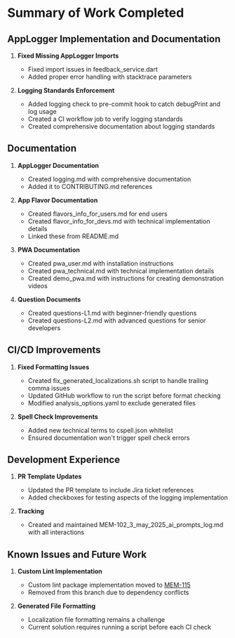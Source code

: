 # Summary of Work Completed

## AppLogger Implementation and Documentation

1. **Fixed Missing AppLogger Imports**
    - Fixed import issues in feedback_service.dart
    - Added proper error handling with stacktrace parameters

2. **Logging Standards Enforcement**
    - Added logging check to pre-commit hook to catch debugPrint and log usage
    - Created a CI workflow job to verify logging standards
    - Created comprehensive documentation about logging standards

## Documentation

1. **AppLogger Documentation**
    - Created logging.md with comprehensive documentation
    - Added it to CONTRIBUTING.md references

2. **App Flavor Documentation**
    - Created flavors_info_for_users.md for end users
    - Created flavor_info_for_devs.md with technical implementation details
    - Linked these from README.md

3. **PWA Documentation**
    - Created pwa_user.md with installation instructions
    - Created pwa_technical.md with technical implementation details
    - Created demo_pwa.md with instructions for creating demonstration videos

4. **Question Documents**
    - Created questions-L1.md with beginner-friendly questions
    - Created questions-L2.md with advanced questions for senior developers

## CI/CD Improvements

1. **Fixed Formatting Issues**
    - Created fix_generated_localizations.sh script to handle trailing comma issues
    - Updated GitHub workflow to run the script before format checking
    - Modified analysis_options.yaml to exclude generated files

2. **Spell Check Improvements**
    - Added new technical terms to cspell.json whitelist
    - Ensured documentation won't trigger spell check errors

## Development Experience

1. **PR Template Updates**
    - Updated the PR template to include Jira ticket references
    - Added checkboxes for testing aspects of the logging implementation

2. **Tracking**
    - Created and maintained MEM-102_3_may_2025_ai_prompts_log.md with all interactions

## Known Issues and Future Work

1. **Custom Lint Implementation**
    - Custom lint package implementation moved
      to [MEM-115](https://anirac-tech.atlassian.net/browse/MEM-115)
    - Removed from this branch due to dependency conflicts

2. **Generated File Formatting**
    - Localization file formatting remains a challenge
    - Current solution requires running a script before each CI check
